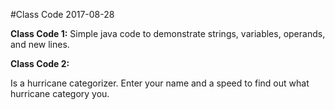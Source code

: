 #Class Code 2017-08-28

**Class Code 1:**
Simple java code to demonstrate strings, variables, operands, and new lines.

**Class Code 2:**

Is a hurricane categorizer. Enter your name and a speed to find out what hurricane category you.
